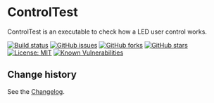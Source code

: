 ControlTest
====================================

ControlTest is an executable to check how a LED user control works.

[![Build status](https://ci.appveyor.com/api/projects/status/ek2uf55u4q9pcppy?svg=true)](https://ci.appveyor.com/project/SeppPenner/controltest)
[![GitHub issues](https://img.shields.io/github/issues/SeppPenner/ControlTest.svg)](https://github.com/SeppPenner/ControlTest/issues)
[![GitHub forks](https://img.shields.io/github/forks/SeppPenner/ControlTest.svg)](https://github.com/SeppPenner/ControlTest/network)
[![GitHub stars](https://img.shields.io/github/stars/SeppPenner/ControlTest.svg)](https://github.com/SeppPenner/ControlTest/stargazers)
[![License: MIT](https://img.shields.io/badge/License-MIT-blue.svg)](https://raw.githubusercontent.com/SeppPenner/ControlTest/master/License.txt)
[![Known Vulnerabilities](https://snyk.io/test/github/SeppPenner/ControlTest/badge.svg)](https://snyk.io/test/github/SeppPenner/ControlTest)


Change history
--------------

See the [Changelog](https://github.com/SeppPenner/ControlTest/blob/master/Changelog.md).